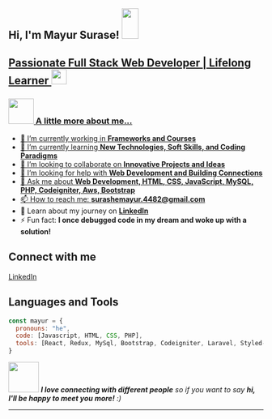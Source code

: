 <div class="markdown-heading" dir="auto"><h2 class="heading-element" dir="auto"> Hi, I'm Mayur Surase! <animated-image data-catalyst="" style="height:30px;width:20px;"><a target="_blank" rel="noopener noreferrer nofollow" href="https://camo.githubusercontent.com/e573e9338d7726a98a3793a4d20682fd2295141caed8734b3430ac98b5fc3881/68747470733a2f2f6d656469612e67697068792e636f6d2f6d656469612f3432745332636642746a38592f67697068792e676966" data-target="animated-image.originalLink"><img src="https://camo.githubusercontent.com/e573e9338d7726a98a3793a4d20682fd2295141caed8734b3430ac98b5fc3881/68747470733a2f2f6d656469612e67697068792e636f6d2f6d656469612f3432745332636642746a38592f67697068792e676966" data-canonical-src="https://media.giphy.com/media/42tS2cfBtj8Y/giphy.gif" style="height:60px;width:33px;" display: inline-block;" data-target="animated-image.originalImage"></a>
      <span class="AnimatedImagePlayer" data-target="animated-image.player" hidden="">
        <a data-target="animated-image.replacedLink" class="AnimatedImagePlayer-images" href="https://camo.githubusercontent.com/e573e9338d7726a98a3793a4d20682fd2295141caed8734b3430ac98b5fc3881/68747470733a2f2f6d656469612e67697068792e636f6d2f6d656469612f3432745332636642746a38592f67697068792e676966" target="_blank">
      </span></animated-image></h2></div>
              
## Passionate Full Stack Web Developer | Lifelong Learner <img src="https://media.giphy.com/media/RN8FdaB6T1bkkI5n4I/giphy.gif" width="30">
<!--
**surasemayur/surasemayur** is a ✨ _special_ ✨ repository because its `README.md` (this file) appears on your GitHub profile.

Here are some ideas to get you started:
-->
### <img src="https://media.giphy.com/media/VgCDAzcKvsR6OM0uWg/giphy.gif" width="50"> A little more about me...  

- 🔭 I’m currently working in <b>Frameworks and Courses</b>
- 🌱 I’m currently learning <b>New Technologies, Soft Skills, and Coding Paradigms</b>
- 👯 I’m looking to collaborate on <b>Innovative Projects and Ideas</b>
- 🤔 I’m looking for help with <b>Web Development and Building Connections</b>
- 💬 Ask me about <b>Web Development, HTML, CSS, JavaScript, MySQL, PHP, Codeigniter, Aws, Bootstrap</b>
- 📫 How to reach me: <b>surashemayur.4482@gmail.com</b>
- 📄 Learn about my journey on <b><a href="https://in.linkedin.com/in/mayursurase">LinkedIn</a></b>
- ⚡ Fun fact: <b>I once debugged code in my dream and woke up with a solution!</b>

## Connect with me
<a href="https://in.linkedin.com/in/mayursurase" rel="nofollow" data-canonical-src="https://img.shields.io/badge/LinkedIn-mayur%20surase-blue">LinkedIn</a>

## Languages and Tools
<!--<p dir="auto"><a target="_blank" rel="noopener noreferrer nofollow" href="https://camo.githubusercontent.com/cc46d753b776cbdaa8f8cec710b93d168e95eb37227e8ac777c127075b97511d/68747470733a2f2f696d672e736869656c64732e696f2f62616467652f48544d4c352d2532334533344632362e737667"><img src="https://camo.githubusercontent.com/cc46d753b776cbdaa8f8cec710b93d168e95eb37227e8ac777c127075b97511d/68747470733a2f2f696d672e736869656c64732e696f2f62616467652f48544d4c352d2532334533344632362e737667" alt="HTML5" data-canonical-src="https://img.shields.io/badge/HTML5-%23E34F26.svg" style="max-width: 100%;"></a>
<a target="_blank" rel="noopener noreferrer nofollow" href="https://camo.githubusercontent.com/d76cdbdb5e32c8fd294448ba74876a358df8e7874554842d56e1071a38212cb4/68747470733a2f2f696d672e736869656c64732e696f2f62616467652f435353332d2532333135373242362e737667"><img src="https://camo.githubusercontent.com/d76cdbdb5e32c8fd294448ba74876a358df8e7874554842d56e1071a38212cb4/68747470733a2f2f696d672e736869656c64732e696f2f62616467652f435353332d2532333135373242362e737667" alt="CSS3" data-canonical-src="https://img.shields.io/badge/CSS3-%231572B6.svg" style="max-width: 100%;"></a>
<a target="_blank" rel="noopener noreferrer nofollow" href="https://camo.githubusercontent.com/ddf4742f71b8c13156fdefd20b1d2e0ab6272d97fca029b1992ce9ec90e484d5/68747470733a2f2f696d672e736869656c64732e696f2f62616467652f4a6176615363726970742d2532334637444631452e737667"><img src="https://camo.githubusercontent.com/ddf4742f71b8c13156fdefd20b1d2e0ab6272d97fca029b1992ce9ec90e484d5/68747470733a2f2f696d672e736869656c64732e696f2f62616467652f4a6176615363726970742d2532334637444631452e737667" alt="JavaScript" data-canonical-src="https://img.shields.io/badge/JavaScript-%23F7DF1E.svg" style="max-width: 100%;"></a>
<a target="_blank" rel="noopener noreferrer nofollow" href="https://camo.githubusercontent.com/7cf07e804fc28fc2278fc70e88d25a8fa627fcdb6d18c697cf8b4d549531db8f/68747470733a2f2f696d672e736869656c64732e696f2f62616467652f426f6f7473747261702d2532333536334437432e737667"><img src="https://camo.githubusercontent.com/7cf07e804fc28fc2278fc70e88d25a8fa627fcdb6d18c697cf8b4d549531db8f/68747470733a2f2f696d672e736869656c64732e696f2f62616467652f426f6f7473747261702d2532333536334437432e737667" alt="Bootstrap" data-canonical-src="https://img.shields.io/badge/Bootstrap-%23563D7C.svg" style="max-width: 100%;"></a>
<a target="_blank" rel="noopener noreferrer nofollow" href="https://camo.githubusercontent.com/b2438dd5ecfc98a1a62acd41a6b1a7fb4a291483e314c3c9c8e3f6b145b8eb55/68747470733a2f2f696d672e736869656c64732e696f2f62616467652f4d7953514c2d2532333134333534432e737667"><img src="https://camo.githubusercontent.com/b2438dd5ecfc98a1a62acd41a6b1a7fb4a291483e314c3c9c8e3f6b145b8eb55/68747470733a2f2f696d672e736869656c64732e696f2f62616467652f4d7953514c2d2532333134333534432e737667" alt="MySQL" data-canonical-src="https://img.shields.io/badge/MySQL-%2314354C.svg" style="max-width: 100%;"></a>
<a target="_blank" rel="noopener noreferrer nofollow" href="https://camo.githubusercontent.com/74658d7dfe877eb34e79423ede7cccd060529e2c2fe16655406502f611820404/68747470733a2f2f696d672e736869656c64732e696f2f62616467652f5048502d2532333737374242342e737667"><img src="https://camo.githubusercontent.com/74658d7dfe877eb34e79423ede7cccd060529e2c2fe16655406502f611820404/68747470733a2f2f696d672e736869656c64732e696f2f62616467652f5048502d2532333737374242342e737667" alt="PHP" data-canonical-src="https://img.shields.io/badge/PHP-%23777BB4.svg" style="max-width: 100%;"></a>
<a target="_blank" rel="noopener noreferrer nofollow" href="https://camo.githubusercontent.com/fc81a737e3540b8525e3228a9cf763794affa0114db6c5c60cc7c8c5b34aa3b7/68747470733a2f2f696d672e736869656c64732e696f2f62616467652f436f646549676e697465722d4546343232333f6c6f676f3d636f646569676e69746572266c6f676f436f6c6f723d666666"><img src="https://camo.githubusercontent.com/fc81a737e3540b8525e3228a9cf763794affa0114db6c5c60cc7c8c5b34aa3b7/68747470733a2f2f696d672e736869656c64732e696f2f62616467652f436f646549676e697465722d4546343232333f6c6f676f3d636f646569676e69746572266c6f676f436f6c6f723d666666" alt="PHP" data-canonical-src="https://img.shields.io/badge/PHP-%23777BB4.svg" style="max-width: 100%;"></a>
</p>-->
 
```javascript
const mayur = {
  pronouns: "he",
  code: [Javascript, HTML, CSS, PHP],
  tools: [React, Redux, MySql, Bootstrap, Codeigniter, Laravel, Styled-Components]
}
```

<img src="https://media.giphy.com/media/LnQjpWaON8nhr21vNW/giphy.gif" width="60"> <em><b>I love connecting with different people</b> so if you want to say <b>hi, I'll be happy to meet you more!</b> :)</em>

---
